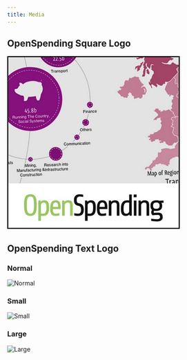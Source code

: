 ```yaml
---
title: Media
---
```


## OpenSpending Square Logo

![OpenSpending Square](/img/OpenSpending_400x400.jpg)

## OpenSpending Text Logo

### Normal

![Normal](http://assets.okfn.org/p/openspending/img/openspending-logo.png)

### Small

![Small](http://assets.okfn.org/p/openspending/img/openspending-logo-s.png)

### Large

![Large](http://assets.okfn.org/p/openspending/img/openspending-logo-l.png)
